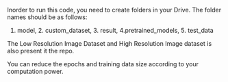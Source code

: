 Inorder to run this code, you need to create folders in your Drive. The folder names should be as follows:
1. model, 2. custom_dataset, 3. result, 4.pretrained_models, 5. test_data

The Low Resolution Image Dataset and High Resolution Image dataset is also present it the repo. 

You can reduce the epochs and training data size according to your computation power.

